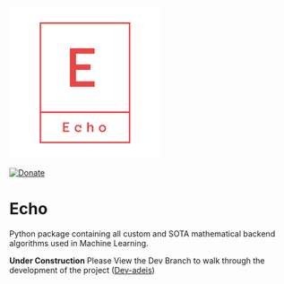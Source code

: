 <p align="left">
  <img width="270" src="Observations/logo_transparent.png">
</p>

[![Donate](https://img.shields.io/badge/License-MIT-brightgreen.svg)](LICENSE)

# Echo
Python package containing all custom and SOTA mathematical backend algorithms used in Machine Learning. 

**Under Construction** 
Please View the Dev Branch to walk through the development of the project ([Dev-adeis](https://github.com/digantamisra98/Echo/tree/Dev-adeis))
